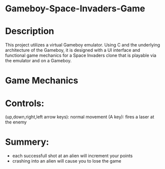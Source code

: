 # Gameboy-Space-Invaders-Game

# Description
This project utilizes a virtual Gameboy emulator. Using C and the underlying architecture of the Gameboy, it is designed with a UI interface and functional game mechanics for a Space Invaders clone that is playable via the emulator and on a Gameboy.

# Game Mechanics
# Controls:
(up,down,right,left arrow keys): normal movement
(A key): fires a laser at the enemy

# Summery:
- each successfull shot at an alien will increment your points
- crashing into an alien will cause you to lose the game
